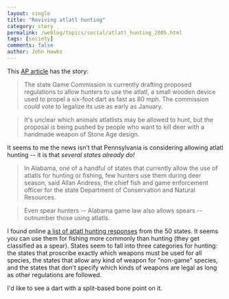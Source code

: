 ```yaml
---
layout: single 
title: "Reviving atlatl hunting" 
category: story
permalink: /weblog/topics/social/atlatl_hunting_2005.html
tags: [society] 
comments: false 
author: John Hawks 
---
```



<p>
This <a href="http://news.yahoo.com/s/ap/20051113/ap_on_fe_st/hunting_ancient_weapon">AP article</a> has the story: 
</p>

<blockquote>The state Game Commission is currently drafting proposed regulations to allow hunters to use the atlatl, a small wooden device used to propel a six-foot dart as fast as 80 mph. The commission could vote to legalize its use as early as January.</blockquote>

<blockquote>It's unclear which animals atlatlists may be allowed to hunt, but the proposal is being pushed by people who want to kill deer with a handmade weapon of Stone Age design.</blockquote>

<p>
It seems to me the news isn't that Pennsylvania is considering allowing atlatl hunting -- it is that <i>several states already do!</i>

<blockquote>In Alabama, one of a handful of states that currently allow the use of atlatls for hunting or fishing, few hunters use them during deer season, said Allan Andress, the chief fish and game enforcement officer for the state Department of Conservation and Natural Resources.</blockquote>

<blockquote>Even spear hunters -- Alabama game law also allows spears -- outnumber those using atlatls.</blockquote>

<p>
I found online <a href="http://www.thudscave.com/petroglyphs/atlatlstatelaws.htm">a list of atlatl hunting responses</a> from the 50 states. It seems you can use them for fishing more commonly than hunting (they get classified as a spear). States seem to fall into three categories for hunting: the states that proscribe exactly which weapons must be used for all species, the states that allow any kind of weapon for "non-game" species, and the states that don't specify which kinds of weapons are legal as long as other regulations are followed. 
</p>

<p>
I'd like to see a dart with a split-based bone point on it.  
</p>

